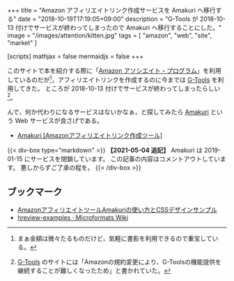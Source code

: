 +++
title = "Amazon アフィリエイトリンク作成サービスを Amakuri へ移行する"
date = "2018-10-19T17:19:05+09:00"
description = "G-Tools が 2018-10-13 付けでサービスが終わってしまったので Amakuri へ移行することにした。"
image = "/images/attention/kitten.jpg"
tags = [ "amazon", "web", "site", "market" ]

[scripts]
  mathjax = false
  mermaidjs = false
+++

このサイトで本を紹介する際に「[Amazon アソシエイト・プログラム](https://affiliate.amazon.co.jp/)」を利用しているのだが[^aa1]，アフィリエイトリンクを作成するのに今までは [G-Tools] を利用してきた。
ところが 2018-10-13 付けでサービスが終わってしまったらしい[^aa2]。

[^aa1]: まぁ金額は微々たるものだけど，気軽に書影を利用できるので重宝している。
[^aa2]: [G-Tools] のサイトには「Amazonの規約変更により、G-Toolsの機能提供を継続することが難しくなったため」と書かれていた。

んで，何か代わりになるサービスはないかなぁ，と探してみたら [Amakuri] という Web サービスが良さげである。

- [Amakuri [Amazonアフィリエイトリンク作成ツール]](https://dadadadone.com/amakuri/)

{{< div-box type="markdown" >}}
**【2021-05-04 追記】**
Amakuri は 2019-01-15 にサービスを閉鎖しています。
この記事の内容はコメントアウトしています。
悪しからずご了承の程を。
{{< /div-box >}}

<!--
基本的な使い方は [G-Tools] と似ていて，商品名, ASIN コード, ISBN 番号などをキーに検索してページに貼り付ける HTML コードを取得するというもの。
リンクに Amazon Associate ID を設定できる。

このサービスが秀逸なのは，出力する HTML コードをカスタマイズできること。
「カスタムテンプレート」と呼ばれるものを最大8つまで登録し（Cookie を使うのかな），任意の出力を得ることができる。

まずは商品を検索する。
今回は『[Go言語による並行処理]』というタイトルで本を探してみる。
検索結果はこんな感じ。

{{< fig-img src="https://photo.baldanders.info/flickr/image/43605887110_m.png" title="Search by Amakuri" link="https://photo.baldanders.info/flickr/43605887110/" >}}

検索結果の「商品リンクを作る」ボタンを押下（クリック）すると以下の画面になる。

{{< fig-img src="https://photo.baldanders.info/flickr/image/45371115622_m.png" title="Amakuri" link="https://photo.baldanders.info/flickr/45371115622/" >}}

Associate ID を持っているなら「アソシエイトID」の項目に入力して「登録」すれば「貼り付け用リンクコード」に出力結果が即時反映される。
なくても無問題。

「テンプレート」の項目に「カスタムテンプレート1」を選択し「カスタムテンプレート1」の項目にテンプレート・コードを入力する。
たとえばこんな感じのコード。

```html
<div class="hreview">
  <div class="photo"><a class="item url" href="<%link_url%>"><%image_medium%></a></div>
  <dl class="fn">
    <dt><a href="<%link_url%>"><%title%></a></dt>
    <dd><%author%></dd>
    <dd><%label%></dd>
  </dl>
  <p class="description"><%comment%></p>
  <p class="powered-by" >powered by <a href="<%amakuri_url%>" >Amakuri</a></p>
</div>
```

入力したら「カスタムテンプレート適用」ボタンを推すと「貼り付け用リンクコード」に出力結果が反映される。
上述のテンプレート・コードに対する出力結果はこんな感じ。

```html
<div class="hreview">
  <div class="photo"><a class="item url" href="https://www.amazon.co.jp/exec/obidos/ASIN/4873118468/"><img src="https://images-fe.ssl-images-amazon.com/images/I/51pUKQajnaL._SL160_.jpg" width="125" height="160" alt="Go言語による並行処理"></a></div>
  <dl class="fn">
    <dt><a href="https://www.amazon.co.jp/exec/obidos/ASIN/4873118468/">Go言語による並行処理</a></dt>
    <dd>Katherine Cox-Buday</dd>
    <dd>オライリージャパン</dd>
  </dl>
  <p class="description"></p>
  <p class="powered-by">powered by <a href="https://dadadadone.com/amakuri/" >Amakuri</a></p>
</div>
```

実際の表示はこんな感じになる[^css1]。

<div class="hreview">
  <div class="photo"><a class="item url" href="https://www.amazon.co.jp/exec/obidos/ASIN/4873118468/baldandersinf-22"><img src="https://images-fe.ssl-images-amazon.com/images/I/51pUKQajnaL._SL160_.jpg" width="125" height="160" alt="Go言語による並行処理"></a></div>
  <dl class="fn">
    <dt><a href="https://www.amazon.co.jp/exec/obidos/ASIN/4873118468/baldandersinf-22">Go言語による並行処理</a></dt>
    <dd>Katherine Cox-Buday</dd>
    <dd>オライリージャパン</dd>
  </dl>
  <p class="description"></p>
  <p class="powered-by">powered by <a href="https://dadadadone.com/amakuri/" >Amakuri</a></p>
</div>

[^css1]: スタイルの指定は [`addon.css`](/css/addon.css) を参考にどうぞ。

テンプレート・コード中の `<%title%>` などのタグが実際の商品データに置き換わる。
テンプレート用の主なタグを以下に挙げる。

| タグ                                   | 内容                                                     |
| -------------------------------------- | -------------------------------------------------------- |
| `<%title%>`                            | 商品名                                                   |
| `<%author%>`                           | 著者名                                                   |
| `<%label%>`                            | 出版社名                                                 |
| `<%ranking%>`                          | 売上ランキング順位                                       |
| `<%ranking_tag%> ... </%ranking_tag%>` | （売上ランキング情報が存在する場合のみ要素内を展開する） |
| `<%platform%>`                         | プラットフォーム名                                       |
| `<%image_small%>`                      | 商品画像(小) : img タグに展開                            |
| `<%image_medium%>`                     | 商品画像(中) : img タグに展開                            |
| `<%image_large%>`                      | 商品画像(大) : img タグに展開                            |
| `<%comment%>`                          | コメント（任意文字列）                                   |
| `<%link_text%>`                        | （固定文字列） Amazon への誘導リンクテキスト             |
| `<%link_url%>`                         | Amazon へのリンクURL                                     |
| `<%amakuri%>`                          | （固定文字列） [Amakuri] へのクレジット表記              |
| `<%amakuri_url%>`                      | （固定文字列） [Amakuri] への                            |
| `<%posted_date%>`                      | 作成日（例: 2014.8.28）                                  |
| `<%hanbai_price%>`                     | 販売価格                                                 |
| `<%hanbai_tag%> ... <%/hanbai_tag%>`   | （販売価格情報が存在する場合のみ要素内を展開する）       |

出版日のタグがないのがなぁ。
せめて年だけでも...

まぁ，こんな感じで運用していくことにしよう。
-->

## ブックマーク

- [AmazonアフィリエイトツールAmakuriの使い方とCSSデザインサンプル](https://naifix.com/amakuri/)
- [hreview-examples · Microformats Wiki](http://microformats.org/wiki/hreview-examples)

[G-Tools]: https://www.goodpic.com/mt/aws/ "G-Tools ブログとAmazon(アマゾン) アソシエイトでアフィリエイト"
[Amakuri]: https://dadadadone.com/amakuri/ "Amakuri [Amazonアフィリエイトリンク作成ツール]"
[Go言語による並行処理]: https://www.amazon.co.jp/exec/obidos/ASIN/4873118468/baldandersinf-22/ "Go言語による並行処理 | Katherine Cox-Buday, 山口 能迪 |本 | 通販 | Amazon"
